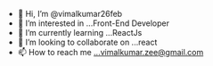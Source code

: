 - 👋 Hi, I’m @vimalkumar26feb
- 👀 I’m interested in ...Front-End Developer
- 🌱 I’m currently learning ...ReactJs
- 💞️ I’m looking to collaborate on ...react
- 📫 How to reach me ...vimalkumar.zee@gmail.com

<!---
vimalkumar26feb/vimalkumar26feb is a ✨ special ✨ repository because its `README.md` (this file) appears on your GitHub profile.
You can click the Preview link to take a look at your changes.
--->
